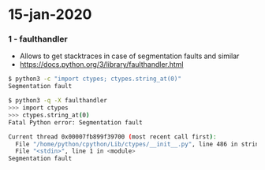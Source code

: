 # 15-jan-2020

### 1 - faulthandler

- Allows to get stacktraces in case of segmentation faults and similar 
- https://docs.python.org/3/library/faulthandler.html

```bash
$ python3 -c "import ctypes; ctypes.string_at(0)"
Segmentation fault

$ python3 -q -X faulthandler
>>> import ctypes
>>> ctypes.string_at(0)
Fatal Python error: Segmentation fault

Current thread 0x00007fb899f39700 (most recent call first):
  File "/home/python/cpython/Lib/ctypes/__init__.py", line 486 in string_at
  File "<stdin>", line 1 in <module>
Segmentation fault
```
